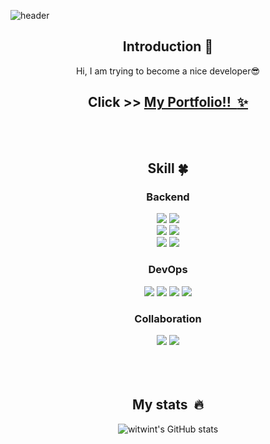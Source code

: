 <!--
**witwint/witwint** is a ✨ _special_ ✨ repository because its `README.md` (this file) appears on your GitHub profile.
 
Here are some ideas to get you  started:
- 🔭 I’m currently working on ...
- 🌱 I’m currently learning ...
- 👯 I’m looking to collaborate on ...
- 🤔 I’m looking for help with ...
- 💬 Ask me about ...
- 📫 How to reach me: ...
-->
<!-- 헤더 -->
![header](https://capsule-render.vercel.app/api?type=slice&color=auto&height=200&section=header&text=Hello&desc=I'm%20Witwint&fontSize=60&rotate=14&fontAlignY=25&fontAlign=75&descAlignY=43&descAlign=80&&animation=twinkling)

<div align=center>
<!--소개-->

## Introduction :raised_hands:
Hi, I am trying to become a nice developer😎
 
## Click >> <a href ="https://plum-quilt-296.notion.site/MoonSeokBeom-b9d55d8e328e46d5928a6507f03e69cc">My Portfolio!!  :sparkles: </a>
<br/><br/>
 
 
 <!--기술스택-->
  ## Skill :four_leaf_clover:

  <!--백-->
  ### Backend
   <img src="https://img.shields.io/badge/Java-007396?style=flat&logo=Java&logoColor=white"/>
   <img src="https://img.shields.io/badge/Python-3776AB?style=flat&logo=Python&logoColor=white"/>
   <br>
   
   <img src="https://img.shields.io/badge/Spring-6DB33F?style=flat&logo=Spring&logoColor=white"/>
   <img src="https://img.shields.io/badge/Django-092E20?style=flat&logo=Django&logoColor=white"/>
   <br>
   
   <img src="https://img.shields.io/badge/IntelliJ IDEA-000000?style=flat&logo=IntelliJ IDEA&logoColor=white"/>
   <img src="https://img.shields.io/badge/Visual Studio Code-007ACC?style=flat&logo=Visual Studio Code&logoColor=white"/>
  <br/>
   
### DevOps
<img src="https://img.shields.io/badge/Amazon EC2-FF9900?style=flat&logo=Amazon EC2&logoColor=white"/>
<img src="https://img.shields.io/badge/MySQL-4479A1?style=flat&logo=MySQL&logoColor=white"/>
   <img src="https://img.shields.io/badge/H2-007396?style=flat&logo=H2&logoColor=white"/>
   <img src="https://img.shields.io/badge/NGINX-009639?style=flat&logo=NGINX&logoColor=white"/>
  <br/>
   

### Collaboration
<img src="https://img.shields.io/badge/Slack-4A154B?style=flat&logo=Slack&logoColor=white"/>
   <img src="https://img.shields.io/badge/Git-F05032?style=flat&logo=Git&logoColor=white"/>
  <br/>
   

  
 <!--공부중 -->
 
   <!--## Studying :pencil2: -->

  
 <!--언어 및 툴 --> <br/>

 <br/>
 <br/>
  
  ## My stats  :fire:
   ![witwint's GitHub stats](https://github-readme-stats.vercel.app/api?username=witwint&show_icons=true)
  
  
  
 <!--알고리즘 -->
 <!-- <a href="https://github.com/yoon828/Algorithm" > -->
 

 <!--## Problem Solving :muscle: -->
 
<!-- [![Solved.ac Profile](http://mazassumnida.wtf/api/generate_badge?boj=a1unknown789)](https://solved.ac/a1unknown789)<br/> <img src="https://img.shields.io/badge/Java-007396?style=flat&logo=Java&logoColor=white"/> -->


  
 
</div>
